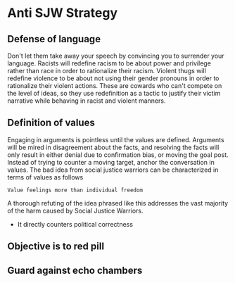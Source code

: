 # Anti SJW Strategy

## Defense of language
Don't let them take away your speech by convincing you to surrender your language.
Racists will redefine racism to be about power and privilege rather than race in order to rationalize their racism.
Violent thugs will redefine violence to be about not using their gender pronouns in order to rationalize their violent actions.
These are cowards who can't compete on the level of ideas, so they use redefinition as a tactic to justify their victim narrative while behaving in racist and violent manners.

## Definition of values
Engaging in arguments is pointless until the values are defined.
Arguments will be mired in disagreement about the facts, and resolving the facts will only result in either denial due to confirmation bias, or moving the goal post.
Instead of trying to counter a moving target, anchor the conversation in values.
The bad idea from social justice warriors can be characterized in terms of values as follows

    Value feelings more than individual freedom

A thorough refuting of the idea phrased like this addresses the vast majority of the harm caused by Social Justice Warriors.
- It directly counters political correctness

## Objective is to red pill

## Guard against echo chambers

